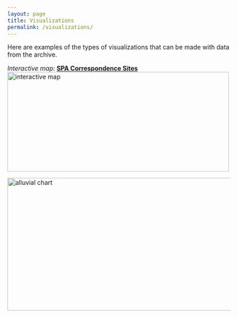 ```yaml
---
layout: page
title: Visualizations
permalink: /visualizations/
---
```


Here are examples of the types of visualizations that can be made with data from the archive.





_Interactive map:_ __[SPA Correspondence Sites](http://arcg.is/vOTC8)__
<a href="http://arcg.is/1Xv1HL">
<img src="../img/map1.jpg" style="width:500px;height:225;" title="interactive map" alt="interactive map">
</a>


<a href="../img/alluvial.jpg"><img src="../img/alluvial.jpg" style="width:800px;height:300;" title="alluvial chart" alt="alluvial chart">
</a>

<!--
<a href="../img/ProkStamp.jpeg">
<img src="../img/ProkStamp.jpeg"  title="Hi! It's me, Serge!" alt="stamp"/>
</a>
-->
